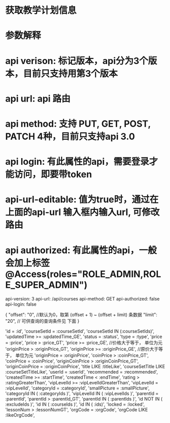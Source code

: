 # 获取教学计划信息
# 参数解释 
#   api verison: 标记版本，api分为3个版本，目前只支持用第3个版本
#   api url: api 路由
#   api method: 支持 PUT, GET, POST, PATCH 4种，目前只支持api 3.0
#   api login: 有此属性的api，需要登录才能访问，即要带token
#   api-url-editable: 值为true时，通过在上面的api-url 输入框内输入url, 可修改路由
#   api authorized: 有此属性的api，一般会加上标签 @Access(roles="ROLE_ADMIN,ROLE_SUPER_ADMIN") 

api-version: 3
api-url: /api/courses
api-method: GET
api-authorized: false
api-login: false

{
    "offset": "0",  //默认为0，取第 (offset + 1) ~ (offset + limit) 条数据
    "limit": "20",
    // 可供查询的查询条件见 下面
}

'id = :id',
'courseSetId = :courseSetId',
'courseSetId IN (:courseSetIds)',
'updatedTime >= :updatedTime_GE',
'status = :status',
'type = :type',
'price = :price',
'price > :price_GT',
'price >= :price_GE',   //价格大于等于， 单位为元
'originPrice > :originPrice_GT',
'originPrice >= :originPrice_GE', //原价大于等于， 单位为元
'originPrice = :originPrice',
'coinPrice > :coinPrice_GT',
'coinPrice = :coinPrice',
'originCoinPrice > :originCoinPrice_GT',
'originCoinPrice = :originCoinPrice',
'title LIKE :titleLike',
'courseSetTitle LIKE :courseSetTitleLike',
'userId = :userId',
'recommended = :recommended',
'createdTime >= :startTime',
'createdTime < :endTime',
'rating > :ratingGreaterThan',
'vipLevelId >= :vipLevelIdGreaterThan',
'vipLevelId = :vipLevelId',
'categoryId = :categoryId',
'smallPicture = :smallPicture',
'categoryId IN ( :categoryIds )',
'vipLevelId IN ( :vipLevelIds )',
'parentId = :parentId',
'parentId > :parentId_GT',
'parentId IN ( :parentIds )',
'id NOT IN ( :excludeIds )',
'id IN ( :courseIds )',
'id IN ( :ids)',
'locked = :locked',
'lessonNum > :lessonNumGT',
'orgCode = :orgCode',
'orgCode LIKE :likeOrgCode',
